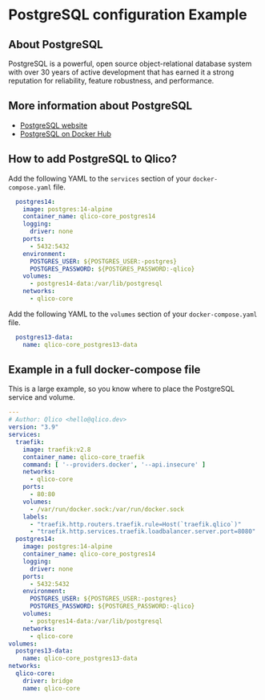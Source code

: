 # PostgreSQL configuration Example

## About PostgreSQL

PostgreSQL is a powerful, open source object-relational database system with
over 30 years of active development that has earned it a strong reputation for
reliability, feature robustness, and performance.

## More information about PostgreSQL

* [PostgreSQL website](https://www.postgresql.org/)
* [PostgreSQL on Docker Hub](https://hub.docker.com/_/postgres)

## How to add PostgreSQL to Qlico?

Add the following YAML to the `services` section of your `docker-compose.yaml`
file.

```yaml
  postgres14:
    image: postgres:14-alpine
    container_name: qlico-core_postgres14
    logging:
      driver: none
    ports:
      - 5432:5432
    environment:
      POSTGRES_USER: ${POSTGRES_USER:-postgres}
      POSTGRES_PASSWORD: ${POSTGRES_PASSWORD:-qlico}
    volumes:
      - postgres14-data:/var/lib/postgresql
    networks:
      - qlico-core
```

Add the following YAML to the `volumes` section of your `docker-compose.yaml`
file.

```yaml
  postgres13-data:
    name: qlico-core_postgres13-data
```

## Example in a full docker-compose file

This is a large example, so you know where to place the PostgreSQL service and
volume.

```yaml
---
# Author: Qlico <hello@qlico.dev>
version: "3.9"
services:
  traefik:
    image: traefik:v2.8
    container_name: qlico-core_traefik
    command: [ '--providers.docker', '--api.insecure' ]
    networks:
      - qlico-core
    ports:
      - 80:80
    volumes:
      - /var/run/docker.sock:/var/run/docker.sock
    labels:
      - "traefik.http.routers.traefik.rule=Host(`traefik.qlico`)"
      - "traefik.http.services.traefik.loadbalancer.server.port=8080"
  postgres14:
    image: postgres:14-alpine
    container_name: qlico-core_postgres14
    logging:
      driver: none
    ports:
      - 5432:5432
    environment:
      POSTGRES_USER: ${POSTGRES_USER:-postgres}
      POSTGRES_PASSWORD: ${POSTGRES_PASSWORD:-qlico}
    volumes:
      - postgres14-data:/var/lib/postgresql
    networks:
      - qlico-core
volumes:
  postgres13-data:
    name: qlico-core_postgres13-data
networks:
  qlico-core:
    driver: bridge
    name: qlico-core
```
